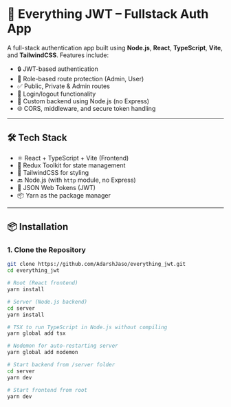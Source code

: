 # 🔐 Everything JWT – Fullstack Auth App

A full-stack authentication app built using **Node.js**, **React**, **TypeScript**, **Vite**, and
**TailwindCSS**. Features include:

- 🔒 JWT-based authentication
- 👤 Role-based route protection (Admin, User)
- ✅ Public, Private & Admin routes
- 🔁 Login/logout functionality
- 🔧 Custom backend using Node.js (no Express)
- 🌐 CORS, middleware, and secure token handling

---

## 🛠️ Tech Stack

- ⚛️ React + TypeScript + Vite (Frontend)
- 🧠 Redux Toolkit for state management
- 🎨 TailwindCSS for styling
- 🔙 Node.js (with `http` module, no Express)
- 🔐 JSON Web Tokens (JWT)
- 📦 Yarn as the package manager

---

## 📦 Installation

### 1. Clone the Repository

```bash
git clone https://github.com/AdarshJaso/everything_jwt.git
cd everything_jwt

# Root (React frontend)
yarn install

# Server (Node.js backend)
cd server
yarn install

# TSX to run TypeScript in Node.js without compiling
yarn global add tsx

# Nodemon for auto-restarting server
yarn global add nodemon

# Start backend from /server folder
cd server
yarn dev

# Start frontend from root
yarn dev
```
